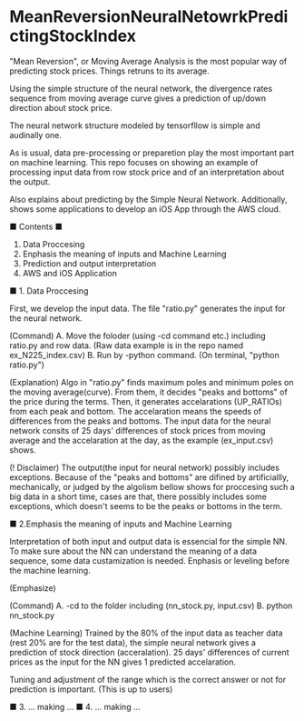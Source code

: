 # MeanReversionNeuralNetowrkPredictingStockIndex

"Mean Reversion", or Moving Average Analysis is the most popular way of predicting stock prices.
Things retruns to its average.

Using the simple structure of the neural network, the divergence rates sequence from moving average curve gives a prediction of up/down direction about stock price.

The neural network structure modeled by tensorfllow is simple and audinally one.

As is usual, data pre-processing or preparetion play the most important part on machine learning.
This repo focuses on showing an example of processing input data from row stock price and of an interpretation about the output.

Also explains about predicting by the Simple Neural Network.
Additionally, shows some applications to develop an iOS App through the AWS cloud.

■ Contents ■

  1. Data Proccesing
  2. Enphasis the meaning of inputs and Machine Learning
  3. Prediction and output interpretation
  4. AWS and iOS Application

■ 1. Data Proccesing

  First, we develop the input data. The file "ratio.py" generates the input for the neural network.

  (Command)
  A. Move the foloder (using -cd command etc.) including ratio.py and row data. (Raw data example is 
  in the repo named ex_N225_index.csv)
  B. Run by -python command. (On terminal, "python ratio.py")

  (Explanation)
   Algo in "ratio.py" finds maximum poles and minimum poles on the moving average(curve). From them, it decides "peaks and bottoms" of the price during the terms. Then, it generates accelarations (UP_RATIOs) from each peak and bottom. The accelaration means the speeds of differences from the peaks and bottoms. The input data for the neural network consits of 25 days' differences of stock prices from moving average and the accelaration at the day, as the example (ex_input.csv) shows.
   
  (! Disclaimer)
   The output(the input for neural network) possibly includes exceptions. Because of the "peaks and bottoms" are difined by artificiallly, mechanically, or judged by the algolism bellow shows for proccesing such a  big data in a short time, cases are that, there possibly includes some exceptions, which doesn't seems to be the peaks or bottoms in the term.

■ 2.Emphasis the meaning of inputs and Machine Learning

 Interpretation of both input and output data is essencial for the simple NN. 
 To make sure about the NN can understand the meaning of a data sequence, some data custamization is needed.
 Enphasis or leveling before the machine learning.
 
 (Emphasize)
 
 
 
 (Command)
 A. -cd to the folder including (nn_stock.py, input.csv)
 B. python nn_stock.py
 
 
 (Machine Learning)
  Trained by the 80% of the input data as teacher data (rest 20% are for the test data), the simple neural network gives a prediction of stock direction (acceralation).
   25 days' differences of current prices as the input for the NN gives 1 predicted accelaration.
   
   Tuning and adjustment of the range which is the correct answer or not for prediction is important.
   (This is up to users)

■ 3. ... making ...
■ 4. ... making ...

